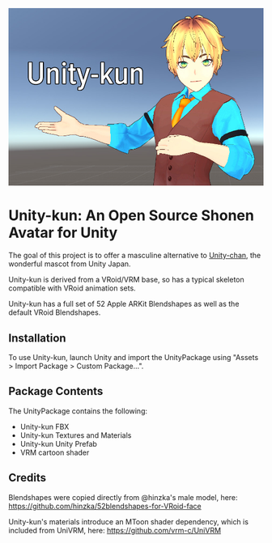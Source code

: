 ![alt text](https://github.com/sallydanger/unity-kun/blob/main/project-title.jpg?raw=true)

# Unity-kun: An Open Source Shonen Avatar for Unity
The goal of this project is to offer a masculine alternative to <a href="https://unity-chan.com/">Unity-chan</a>, the wonderful mascot from Unity Japan.

Unity-kun is derived from a VRoid/VRM base, so has a typical skeleton compatible with VRoid animation sets.

Unity-kun has a full set of 52 Apple ARKit Blendshapes as well as the default VRoid Blendshapes.
  
  
## Installation
To use Unity-kun, launch Unity and import the UnityPackage using "Assets > Import Package > Custom Package...".
  
  
## Package Contents
The UnityPackage contains the following:
- Unity-kun FBX
- Unity-kun Textures and Materials
- Unity-kun Unity Prefab
- VRM cartoon shader
  
  
## Credits
Blendshapes were copied directly from @hinzka's male model, here: https://github.com/hinzka/52blendshapes-for-VRoid-face

Unity-kun's materials introduce an MToon shader dependency, which is included from UniVRM, here: https://github.com/vrm-c/UniVRM
